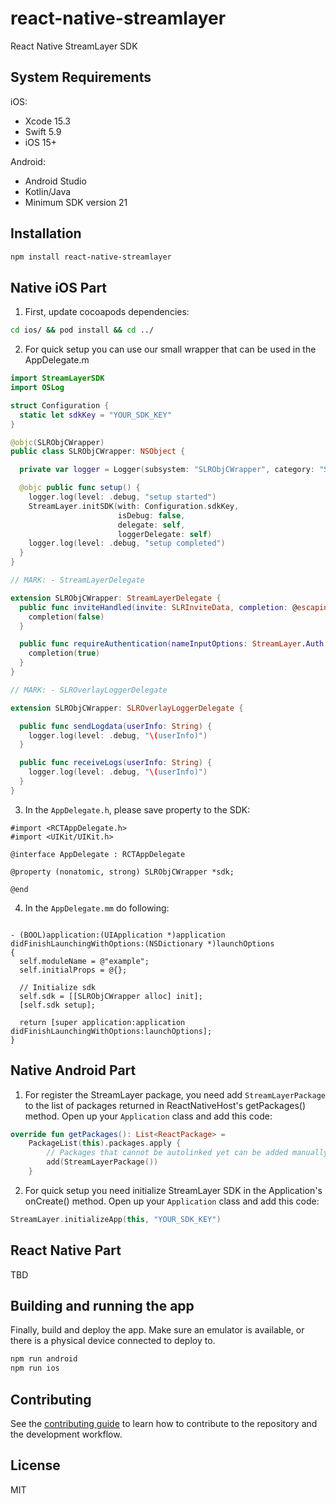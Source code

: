 # react-native-streamlayer

React Native StreamLayer SDK

## System Requirements

iOS:
- Xcode 15.3
- Swift 5.9
- iOS 15+

Android:
- Android Studio
- Kotlin/Java
- Minimum SDK version 21

## Installation

```sh
npm install react-native-streamlayer
```

## Native iOS Part

1. First, update cocoapods dependencies:

```sh
cd ios/ && pod install && cd ../
```

2. For quick setup you can use our small wrapper that can be used in the AppDelegate.m

```swift
import StreamLayerSDK
import OSLog

struct Configuration {
  static let sdkKey = "YOUR_SDK_KEY"
}

@objc(SLRObjCWrapper)
public class SLRObjCWrapper: NSObject {

  private var logger = Logger(subsystem: "SLRObjCWrapper", category: "SDK")

  @objc public func setup() {
    logger.log(level: .debug, "setup started")
    StreamLayer.initSDK(with: Configuration.sdkKey,
                        isDebug: false,
                        delegate: self,
                        loggerDelegate: self)
    logger.log(level: .debug, "setup completed")
  }
}

// MARK: - StreamLayerDelegate

extension SLRObjCWrapper: StreamLayerDelegate {
  public func inviteHandled(invite: SLRInviteData, completion: @escaping (Bool) -> Void) {
    completion(false)
  }

  public func requireAuthentication(nameInputOptions: StreamLayer.Auth.SLRRequireAuthOptions, completion: @escaping (Bool) -> Void) {
    completion(true)
  }
}

// MARK: - SLROverlayLoggerDelegate

extension SLRObjCWrapper: SLROverlayLoggerDelegate {

  public func sendLogdata(userInfo: String) {
    logger.log(level: .debug, "\(userInfo)")
  }

  public func receiveLogs(userInfo: String) {
    logger.log(level: .debug, "\(userInfo)")
  }
}

```

3. In the `AppDelegate.h`, please save property to the SDK:

```objc
#import <RCTAppDelegate.h>
#import <UIKit/UIKit.h>

@interface AppDelegate : RCTAppDelegate

@property (nonatomic, strong) SLRObjCWrapper *sdk;

@end
```

4. In the `AppDelegate.mm` do following:

```objc

- (BOOL)application:(UIApplication *)application didFinishLaunchingWithOptions:(NSDictionary *)launchOptions
{
  self.moduleName = @"example";
  self.initialProps = @{};

  // Initialize sdk
  self.sdk = [[SLRObjCWrapper alloc] init];
  [self.sdk setup];

  return [super application:application didFinishLaunchingWithOptions:launchOptions];
}

```

## Native Android Part

1. For register the StreamLayer package, you need add `StreamLayerPackage` to the list of packages returned in ReactNativeHost's getPackages() method. Open up your `Application` class and add this code:

```kotlin
override fun getPackages(): List<ReactPackage> =
    PackageList(this).packages.apply {
        // Packages that cannot be autolinked yet can be added manually here:
        add(StreamLayerPackage())
    }
```

2. For quick setup you need initialize StreamLayer SDK in the Application's onCreate() method. Open up your `Application` class and add this code:

```kotlin
StreamLayer.initializeApp(this, "YOUR_SDK_KEY")
```


## React Native Part

TBD

## Building and running the app

Finally, build and deploy the app. Make sure an emulator is available, or there is a physical device connected to deploy to.

```sh
npm run android
npm run ios
```

## Contributing

See the [contributing guide](CONTRIBUTING.md) to learn how to contribute to the repository and the development workflow.

## License

MIT
